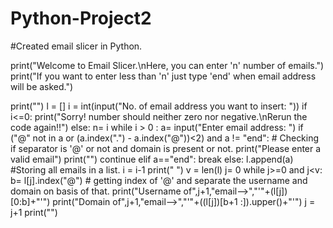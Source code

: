 # Python-Project2
#Created email slicer in Python.

print("Welcome to Email Slicer.\nHere, you can enter 'n' number of emails.")
print("If you want to enter less than 'n' just type 'end' when email address will be asked.")

print("")
l = []
i = int(input("No. of email address you want to insert: "))
if i<=0:
    print("Sorry! number should neither zero nor negative.\nRerun the code again!!")
else:
    n= i
    while i > 0 :
        a= input("Enter email address: ")
        if ("@" not in a or (a.index(".") - a.index("@"))<2) and a != "end":  # Checking if separator is '@' or not and domain is present or not.
            print("Please enter a valid email")
            print("")
            continue
        elif a=="end":
            break
        else:
            l.append(a)                  #Storing all emails in a list.
            i = i-1
            print(" ")
    v = len(l)
    j= 0
    while j>=0 and j<v:
        b= l[j].index("@")               # getting index of '@' and separate the username and domain on basis of that.
        print("Username of",j+1,"email-->","\'"+(l[j])[0:b]+"\'")
        print("Domain of",j+1,"email-->","\'"+((l[j])[b+1 :]).upper()+"\'")
        j = j+1
        print("")
